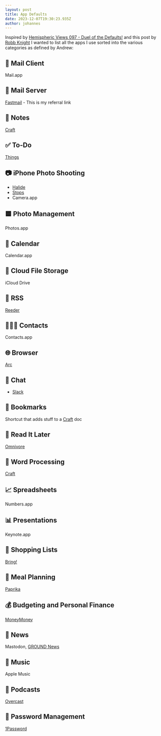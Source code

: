 ```yaml
---
layout: post
title: App Defaults
date: 2023-12-07T19:30:23.935Z
author: johannes
---
```

Inspired by [Hemispheric Views 097 - Duel of the Defaults!](https://listen.hemisphericviews.com/097) and this post by [Robb Knight](https://rknight.me/app-defaults/) I wanted to list all the apps I use sorted into the various categories as defined by Andrew:

## 📨 Mail Client

Mail.app

## 📮 Mail Server

[Fastmail](https://ref.fm/u29479296) - This is my referral link

## 📝 Notes

[Craft](https://www.craft.do/)

## ✅ To-Do

[Things](https://culturedcode.com/things/)

## 📷 iPhone Photo Shooting

- [Halide](https://halide.cam/)
- [Stops](https://apps.apple.com/us/app/stops/id1663636345)
- Camera.app

## 🟦 Photo Management

Photos.app

## 📆 Calendar

Calendar.app

## 📁 Cloud File Storage

iCloud Drive

## 📖 RSS

[Reeder](https://reederapp.com/)

## 🙍🏻‍♂️ Contacts

Contacts.app

## 🌐 Browser

[Arc](https://arc.net/)

## 💬 Chat

- [Slack](https://slack.com/)

## 🔖 Bookmarks

Shortcut that adds stuff to a [Craft](https://www.craft.do/) doc

## 📑 Read It Later

[Omnivore](https://omnivore.app/)

## 📜 Word Processing

[Craft](https://www.craft.do/)

## 📈 Spreadsheets

Numbers.app

## 📊 Presentations

Keynote.app

## 🛒 Shopping Lists

[Bring!](https://www.getbring.com)

## 🍴 Meal Planning

[Paprika](https://www.paprikaapp.com/)

## 💰 Budgeting and Personal Finance

[MoneyMoney](https://moneymoney-app.com/)

## 📰 News

Mastodon, [GROUND News](https://ground.news/)

## 🎵 Music

Apple Music

## 🎤 Podcasts

[Overcast](https://overcast.fm/)

## 🔐 Password Management

[1Password](https://1password.com/)